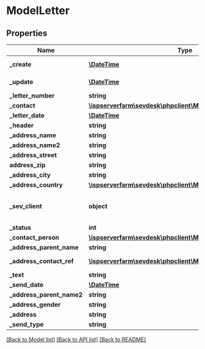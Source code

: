 # ModelLetter

## Properties
Name | Type | Description | Notes
------------ | ------------- | ------------- | -------------
**_create** | [**\DateTime**](\DateTime.md) | creation date of the letter | [optional] 
**_update** | [**\DateTime**](\DateTime.md) | date the letter was last updated | [optional] 
**_letter_number** | **string** |  | [optional] 
**_contact** | [**\ispserverfarm\sevdesk\phpclient\Model\ModelContact**](ModelContact.md) |  | [optional] 
**_letter_date** | [**\DateTime**](\DateTime.md) |  | [optional] 
**_header** | **string** |  | [optional] 
**_address_name** | **string** |  | [optional] 
**_address_name2** | **string** |  | [optional] 
**_address_street** | **string** |  | [optional] 
**address_zip** | **string** |  | [optional] 
**_address_city** | **string** |  | [optional] 
**_address_country** | [**\ispserverfarm\sevdesk\phpclient\Model\ModelStaticCountry**](ModelStaticCountry.md) |  | [optional] 
**_sev_client** | **object** | sevClient is the unique id every customer has and is used in nearly all operations | [optional] 
**_status** | **int** |  | [optional] 
**_contact_person** | [**\ispserverfarm\sevdesk\phpclient\Model\ModelSevUser**](ModelSevUser.md) |  | [optional] 
**_address_parent_name** | **string** |  | [optional] 
**_address_contact_ref** | [**\ispserverfarm\sevdesk\phpclient\Model\ModelContactAddress**](ModelContactAddress.md) | reference to Model_ContactAddress | [optional] 
**_text** | **string** | text for the letter | [optional] 
**_send_date** | [**\DateTime**](\DateTime.md) |  | [optional] 
**_address_parent_name2** | **string** |  | [optional] 
**_address_gender** | **string** |  | [optional] 
**_address** | **string** |  | [optional] 
**_send_type** | **string** |  | [optional] 

[[Back to Model list]](../README.md#documentation-for-models) [[Back to API list]](../README.md#documentation-for-api-endpoints) [[Back to README]](../README.md)


